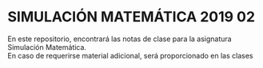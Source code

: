 # SIMULACIÓN MATEMÁTICA 2019 02
En este repositorio, encontrará las notas de clase para la asignatura Simulación Matemática.<br/>
En caso de requerirse material adicional, será proporcionado en las clases
